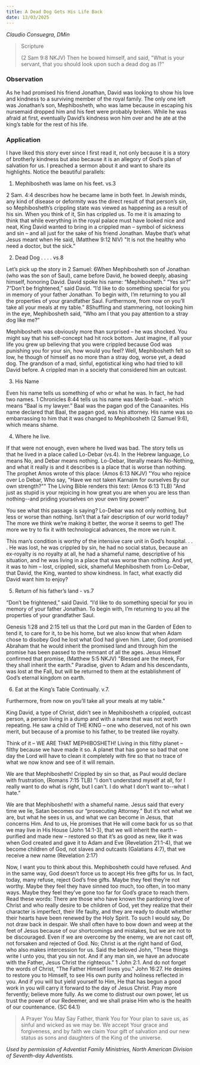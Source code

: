```yaml
---
title: A Dead Dog Gets His Life Back
date: 13/03/2025
---
```


_Claudio Consuegra, DMin_

> <p>Scripture</p>
> (2 Sam 9:8 NKJV) Then he bowed himself, and said, "What is your servant, that you should look upon such a dead dog as I?"

### Observation

As he had promised his friend Jonathan, David was looking to show his love and kindness to a surviving member of the royal family. The only one left was Jonathan’s son, Mephibosheth, who was lame because in escaping his nursemaid dropped him and his feet were probably broken. While he was afraid at first, eventually David’s kindness won him over and he ate at the king’s table for the rest of his life.

### Application

I have liked this story ever since I first read it, not only because it is a story of brotherly kindness but also because it is an allegory of God’s plan of salvation for us. I preached a sermon about it and want to share its highlights. Notice the beautiful parallels:

1. Mephibosheth was lame on his feet. vs.3

2 Sam. 4:4 describes how he became lame in both feet. In Jewish minds, any kind of disease or deformity was the direct result of that person’s sin, so Mephibosheth’s crippling state was viewed as happening as a result of his sin. When you think of it, Sin has crippled us. To me it is amazing to think that while everything in the royal palace must have looked nice and neat, King David wanted to bring in a crippled man – symbol of sickness and sin – and all just for the sake of his friend Jonathan. Maybe that’s what Jesus meant when He said, (Matthew 9:12 NIV) "It is not the healthy who need a doctor, but the sick."

2. Dead Dog . . . . vs.8

Let’s pick up the story in 2 Samuel: 6When Mephibosheth son of Jonathan (who was the son of Saul), came before David, he bowed deeply, abasing himself, honoring David. David spoke his name: “Mephibosheth.” “Yes sir?” 7“Don’t be frightened,” said David. “I’d like to do something special for you in memory of your father Jonathan. To begin with, I’m returning to you all the properties of your grandfather Saul. Furthermore, from now on you’ll take all your meals at my table.” 8Shuffling and stammering, not looking him in the eye, Mephibosheth said, “Who am I that you pay attention to a stray dog like me?”

Mephibosheth was obviously more than surprised – he was shocked. You might say that his self-concept had hit rock bottom. Just imagine, if all your life you grew up believing that you were crippled because God was punishing you for your sin, how would you feel? Well, Mephibosheth felt so low, he though of himself as no more than a stray dog, worse yet, a dead dog. The grandson of a mad, sinful, egotistical king who had tried to kill David before. A crippled man in a society that considered him an outcast.

3. His Name

Even his name tells us something of who or what he was. In fact, he had two names. 1 Chronicles 8:44 tells us his name was Merib-baal. – which means “Baal is my lawyer.” Baal was the pagan god of the Canaanites. His name declared that Baal, the pagan god, was his attorney. His name was so embarrassing to him that it was changed to Mephibosheth (2 Samuel 9:6), which means shame.

4. Where he live.

If that were not enough, even where he lived was bad. The story tells us that he lived in a place called Lo-Debar (vs.4). In the Hebrew language, Lo means No, and Debar means nothing. Lo-Debar, literally means No-Nothing, and what it really is and it describes is a place that is worse than nothing. The prophet Amos wrote of this place: (Amos 6:13 NKJV) "You who rejoice over Lo Debar, Who say, "Have we not taken Karnaim for ourselves By our own strength?"" The Living Bible renders this text: (Amos 6:13 TLB) "And just as stupid is your rejoicing in how great you are when you are less than nothing--and priding yourselves on your own tiny power!"

You see what this passage is saying? Lo-Debar was not only nothing, but less or worse than nothing. Isn’t that a fair description of our world today? The more we think we’re making it better, the worse it seems to get! The more we try to fix it with technological advances, the more we ruin it.

This man’s condition is worthy of the intensive care unit in God’s hospital. . . . He was lost, he was crippled by sin, he had no social status, because an ex-royalty is no royalty at all, he had a shameful name, descriptive of his situation, and he was living in a place that was worse than nothing. And yet, it was to him – lost, crippled, sick, shameful Mephibosheth from Lo-Debar, that David, the King, wanted to show kindness. In fact, what exactly did David want him to enjoy?

5. Return of his father’s land - vs.7

“Don’t be frightened,” said David. “I’d like to do something special for you in memory of your father Jonathan. To begin with, I’m returning to you all the properties of your grandfather Saul.

Genesis 1:28 and 2:15 tell us that the Lord put man in the Garden of Eden to tend it, to care for it, to be his home, but we also know that when Adam chose to disobey God he lost what God had given him. Later, God promised Abraham that he would inherit the promised land and through him the promise has been passed to the remnant of all the ages. Jesus Himself confirmed that promise, (Matthew 5:5 NKJV) "Blessed are the meek, For they shall inherit the earth." Paradise, given to Adam and his descendants, was lost at the Fall, but will be returned to them at the establishment of God’s eternal kingdom on earth.

6. Eat at the King’s Table Continually. v.7.

Furthermore, from now on you’ll take all your meals at my table.”

King David, a type of Christ, didn’t see in Mephibosheth a crippled, outcast person, a person living in a dump and with a name that was not worth repeating. He saw a child of THE KING – one who deserved, not of his own merit, but because of a promise to his father, to be treated like royalty.

Think of it – WE ARE THAT MEPHIBOSHETH! Living in this filthy planet – filthy because we have made it so. A planet that has gone so bad that one day the Lord will have to clean it completely with fire so that no trace of what we now know and see of it will remain.

We are that Mephibosheth! Crippled by sin so that, as Paul would declare with frustration, (Romans 7:15 TLB) "I don't understand myself at all, for I really want to do what is right, but I can't. I do what I don't want to--what I hate."

We are that Mephibosheth! with a shameful name. Jesus said that every time we lie, Satan becomes our “prosecuting Attorney.” But it’s not what we are, but what he sees in us, and what we can become in Jesus, that concerns Him. And to us, He promises that He will come back for us so that we may live in His House (John 14:1-3), that we will inherit the earth – purified and made new – restored so that it’s as good as new, like it was when God created and gave it to Adam and Eve (Revelation 21:1-4), that we become children of God, not slaves and outcasts (Galatians 4:7), that we receive a new name (Revelation 2:17)

Now, I want you to think about this. Mephibosheth could have refused. And in the same way, God doesn’t force us to accept His free gifts for us. In fact, today, many refuse, reject God’s free gifts. Maybe they feel they’re not worthy. Maybe they feel they have sinned too much, too often, in too many ways. Maybe they feel they’ve gone too far for God’s grace to reach them. Read these words: There are those who have known the pardoning love of Christ and who really desire to be children of God, yet they realize that their character is imperfect, their life faulty, and they are ready to doubt whether their hearts have been renewed by the Holy Spirit. To such I would say, Do not draw back in despair. We shall often have to bow down and weep at the feet of Jesus because of our shortcomings and mistakes, but we are not to be discouraged. Even if we are overcome by the enemy, we are not cast off, not forsaken and rejected of God. No; Christ is at the right hand of God, who also makes intercession for us. Said the beloved John, "These things write I unto you, that you sin not. And if any man sin, we have an advocate with the Father, Jesus Christ the righteous." 1 John 2:1. And do not forget the words of Christ, "The Father Himself loves you." John 16:27. He desires to restore you to Himself, to see His own purity and holiness reflected in you. And if you will but yield yourself to Him, He that has begun a good work in you will carry it forward to the day of Jesus Christ. Pray more fervently; believe more fully. As we come to distrust our own power, let us trust the power of our Redeemer, and we shall praise Him who is the health of our countenance. {SC 64.1}

> <callout>A Prayer You May Say</callout>
> Father, thank You for Your plan to save us, as sinful and wicked as we may be. We accept Your grace and forgiveness, and by faith we claim Your gift of salvation and our new status as sons and daughters of the King of the universe.

_Used by permission of Adventist Family Ministries, North American Division of Seventh-day Adventists._